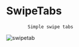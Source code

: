 # SwipeTabs
            Simple swipe tabs
![swipetab](https://cloud.githubusercontent.com/assets/25080612/21918821/55b53028-d97b-11e6-89d3-220ac10f1200.png)
